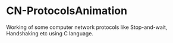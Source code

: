 # CN-ProtocolsAnimation
Working of some computer network protocols like Stop-and-wait, Handshaking etc using C language.
